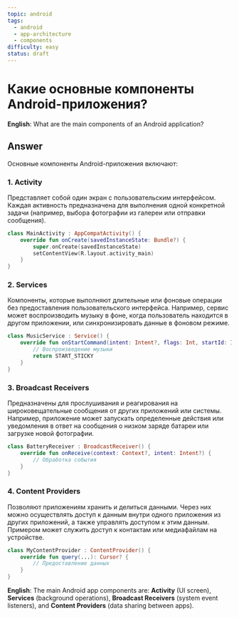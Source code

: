 ```yaml
---
topic: android
tags:
  - android
  - app-architecture
  - components
difficulty: easy
status: draft
---
```


# Какие основные компоненты Android-приложения?

**English**: What are the main components of an Android application?

## Answer

Основные компоненты Android-приложения включают:

### 1. Activity

Представляет собой один экран с пользовательским интерфейсом. Каждая активность предназначена для выполнения одной конкретной задачи (например, выбора фотографии из галереи или отправки сообщения).

```kotlin
class MainActivity : AppCompatActivity() {
    override fun onCreate(savedInstanceState: Bundle?) {
        super.onCreate(savedInstanceState)
        setContentView(R.layout.activity_main)
    }
}
```

### 2. Services

Компоненты, которые выполняют длительные или фоновые операции без предоставления пользовательского интерфейса. Например, сервис может воспроизводить музыку в фоне, когда пользователь находится в другом приложении, или синхронизировать данные в фоновом режиме.

```kotlin
class MusicService : Service() {
    override fun onStartCommand(intent: Intent?, flags: Int, startId: Int): Int {
        // Воспроизведение музыки
        return START_STICKY
    }
}
```

### 3. Broadcast Receivers

Предназначены для прослушивания и реагирования на широковещательные сообщения от других приложений или системы. Например, приложение может запускать определенные действия или уведомления в ответ на сообщения о низком заряде батареи или загрузке новой фотографии.

```kotlin
class BatteryReceiver : BroadcastReceiver() {
    override fun onReceive(context: Context?, intent: Intent?) {
        // Обработка события
    }
}
```

### 4. Content Providers

Позволяют приложениям хранить и делиться данными. Через них можно осуществлять доступ к данным внутри одного приложения из других приложений, а также управлять доступом к этим данным. Примером может служить доступ к контактам или медиафайлам на устройстве.

```kotlin
class MyContentProvider : ContentProvider() {
    override fun query(...): Cursor? {
        // Предоставление данных
    }
}
```

**English**: The main Android app components are: **Activity** (UI screen), **Services** (background operations), **Broadcast Receivers** (system event listeners), and **Content Providers** (data sharing between apps).
